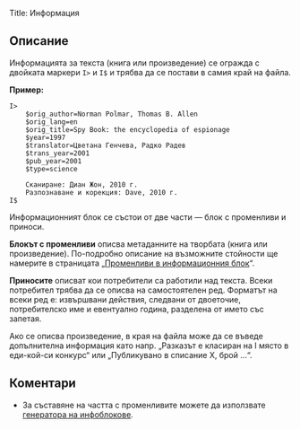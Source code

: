 Title: Информация

## Описание

Информацията за текста (книга или произведение) се огражда с двойката маркери `I>` и `I$` и трябва да се постави в самия край на файла.

**Пример:**
~~~~
I>
    $orig_author=Norman Polmar, Thomas B. Allen
    $orig_lang=en
    $orig_title=Spy Book: the encyclopedia of espionage
    $year=1997
    $translator=Цветана Генчева, Радко Радев
    $trans_year=2001
    $pub_year=2001
    $type=science

    Сканиране: Диан Жон, 2010 г.
    Разпознаване и корекция: Dave, 2010 г.
I$
~~~~

Информационният блок се състои от две части — блок с променливи и приноси.

**Блокът с променливи** описва метаданните на творбата (книга или произведение). По-подробно описание на възможните стойности ще намерите в страницата „[Променливи в информационния блок](/docs/sfb/info-vars)“.

**Приносите** описват кои потребители са работили над текста. Всеки потребител трябва да се описва на самостоятелен ред. Форматът на всеки ред е: извършвани действия, следвани от двоеточие, потребителско име и евентуално година, разделена от името със запетая.

Ако се описва произведение, в края на файла може да се въведе допълнителна информация като напр. „Разказът е класиран на I място в еди-кой-си конкурс“ или „Публикувано в списание X, брой …“.

## Коментари

* За съставяне на частта с променливите можете да използвате [генератора на инфоблокове](http://tools.chitanka.info/infogen/).
